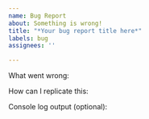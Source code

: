 ```yaml
---
name: Bug Report
about: Something is wrong!
title: "*Your bug report title here*"
labels: bug
assignees: ''

---
```


What went wrong:

How can I replicate this:

Console log output (optional):
